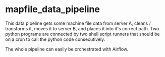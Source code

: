 # mapfile_data_pipeline

This data pipeline gets some machine file data from server A, cleans / transforms it, moves it to server B, and places it into it's correct path. 
Two python programs are connected by two shell script runners that should be on a cron to call the python code consecutively. 

The whole pipeline can easily be orchestrated with Airflow.
